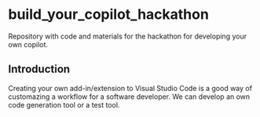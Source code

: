 # build_your_copilot_hackathon
Repository with code and materials for the hackathon for developing your own copilot. 

## Introduction
Creating your own add-in/extension to Visual Studio Code is a good way of customazing a workflow for a software developer. We can develop an own code generation tool or a test tool. 

